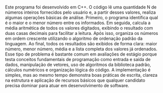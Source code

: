Este programa foi desenvolvido em C++. 
O código lê uma quantidade N de números inteiros fornecidos pelo usuário e, a partir desses valores, realiza algumas operações básicas de análise. Primeiro, 
o programa identifica qual é o maior e o menor número entre os informados. Em seguida, calcula a média aritmética de todos os valores digitados, exibindo o 
resultado com duas casas decimais para facilitar a leitura. Após isso, organiza os números em ordem crescente utilizando o algoritmo de ordenação padrão da linguagem. 
Ao final, todos os resultados são exibidos de forma clara: maior número, menor número, média e a lista completa dos valores já ordenados. Esse tipo de problema é bastante 
comum em avaliações de estágio porque testa conceitos fundamentais de programação como entrada e saída de dados, manipulação de vetores, uso de algoritmos da biblioteca padrão, 
cálculos numéricos e organização lógica do código. A implementação é simples, mas ao mesmo tempo demonstra boas práticas de escrita, clareza na estrutura e aplicação de recursos 
básicos que qualquer candidato precisa dominar para atuar em desenvolvimento de software.
